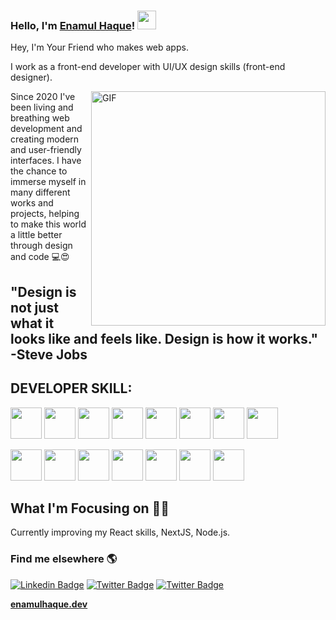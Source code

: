 ###  Hello, I'm [Enamul Haque](https://elastic-hermann-f7d7c6.netlify.app)! <img src="https://media.giphy.com/media/hvRJCLFzcasrR4ia7z/giphy.gif" width="30px">
 
Hey, I'm Your Friend who makes web apps.


I work as a front-end developer with UI/UX design skills (front-end designer).


<img align="right" width="375" alt="GIF" src="https://miro.medium.com/max/1360/1*IRGHmiGsa16stedQvIaZfw.gif" />

Since 2020 I've been living and breathing web development and creating modern and user-friendly interfaces. I have the chance to immerse myself in many different works and projects, helping to make this world a little better through design and code 💻😍

 ## "Design is not just what it looks like and feels like. Design is how it works." -Steve Jobs

## DEVELOPER SKILL:
<img src="https://logo.letskhabar.com/img?tool=html&acol=gold" width="50px"> <img src="https://logo.letskhabar.com/img?tool=css&acol=gold" width="50px"> <img src="https://logo.letskhabar.com/img?tool=bootstrap&acol=gold" width="50px"> <img src="https://logo.letskhabar.com/img?tool=js&acol=gold" width="50px"> <img src="https://logo.letskhabar.com/img?tool=react&acol=gold" width="50px"> <img src="https://logo.letskhabar.com/img?tool=node&acol=gold" width="50px"> <img src="https://logo.letskhabar.com/img?tool=mongodb&acol=gold" width="50px"> <img src="https://logo.letskhabar.com/img?tool=firebase&acol=gold" width="50px"> 


<img src="https://logo.letskhabar.com/img?tool=git&acol=gold" width="50px"> <img src="https://logo.letskhabar.com/img?tool=github&acol=gold" width="50px"> <img src="https://logo.letskhabar.com/img?tool=netlify&acol=gold" width="50px"> <img src="https://logo.letskhabar.com/img?tool=heroku&acol=gold" width="50px"> <img src="https://logo.letskhabar.com/img?tool=vs-code&acol=gold" width="50px"> <img src="https://logo.letskhabar.com/img?tool=npm&acol=gold" width="50px"> <img src="https://logo.letskhabar.com/img?tool=sass&acol=gold" width="50px"> 


## What I'm Focusing on 👨‍💻

Currently improving my React skills, NextJS, Node.js.


### Find me elsewhere 🌎

[![Linkedin Badge](https://img.shields.io/badge/-LinkedIn-blue?style=flat-square&logo=Linkedin&logoColor=white&link=https://www.linkedin.com/in/enamul-haque7/)](https://www.linkedin.com/in/enamulhaquee/) 
[![Twitter Badge](https://img.shields.io/badge/-Twitter-1ca0f1?style=flat-square&labelColor=1ca0f1&logo=twitter&logoColor=white&link=https://twitter.com/enamulhaque71)](https://twitter.com/enamulhaque71)
[![Twitter Badge](https://img.shields.io/badge/-Instagram-1ca0f1?style=flat-square&labelColor=1ca0f1&logo=Instagram&logoColor=red&link=https://twitter.com/enamulhaque.dev)](https://instagram.com/enamulhaque.dev)

<!-- Facebook Badge
[![Facebook Badge](https://img.shields.io/badge/-Facebook-blue?style=flat-square&labelColor=1ca0f1&logo=facebook&logoColor=white&link=https://facebook.com/enamulhaquebrown)](https://facebook.com/enamulhaquebrown) 
-->

**[enamulhaque.dev](https://elastic-hermann-f7d7c6.netlify.app/)**
